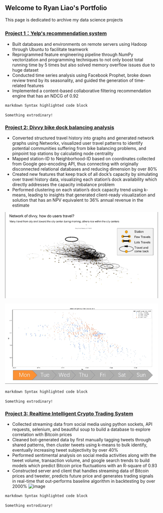 ## Welcome to Ryan Liao's Portfolio
This page is dedicated to archive my data science projects 

### [Project 1：Yelp's recommendation system](https://github.com/Ryan47Liao/Yelp-Recommendation-System)
- Built databases and environments on remote servers using Hadoop through Ubuntu to facilitate teamwork
- Reprogrammed feature engineering pipeline through NumPy vectorization and programming techniques to
not only boost total running time by 5 times but also solved memory overflow issues due to huge dataset
- Conducted time series analysis using Facebook Prophet, broke down review trend by its seasonality, and
guided the generation of time-related features
- Implemented a content-based collaborative filtering recommendation engine that has an NDCG of 0.92

```
markdown Syntax highlighted code block

Something extrodinary!
```
### [Project 2: Divvy bike dock balancing analysis](https://github.com/Ryan47Liao/Divvy-Bike-Dock-Balancing-Analysis)
- Converted structured travel history into graphs and generated network graphs using Networkx, visualized user
travel patterns to identify potential communities suffering from bike balancing problems, and pinpoint top
stations by calculating node centrality
- Mapped station-ID to Neighborhood-ID based on coordinates collected from Google geo-encoding API, thus
connecting with originally disconnected relational databases and reducing dimension by over 80%
- Created new features that keep track of all dock’s capacity by simulating over travel history data, visualizing
each station’s dock availability which directly addresses the capacity imbalance problem
- Performed clustering on each station’s dock capacity trend using k-means, leading to insights that generated
client-ready visualization and solution that has an NPV equivalent to 36% annual revenue in the estimate

![Graph](https://github.com/Ryan47Liao/Demo/blob/main/GRAPH.gif)

![Capacity change over time](https://github.com/Ryan47Liao/Demo/blob/main/CAP.gif)
```
markdown Syntax highlighted code block

Something extrodinary!
```

### [Project 3: Realtime Intelligent Crypto Trading System](https://github.com/Ryan47Liao/Realtime_intelligent_trading_system)
- Collected streaming data from social media using python sockets, API requests, selenium, and beautiful soup
to build a database to explore correlation with Bitcoin prices
- Cleaned bot-generated data by first manually tagging tweets through shared patterns, then cluster tweets using
k-means to bulk identify, eventually increasing tweet subjectivity by over 40%
- Performed sentimental analysis on social media activities along with the tweet volume, transaction volume,
and google search trends to build models which predict Bitcoin price fluctuations with an R-square of 0.93
- Constructed server and client that handles streaming data of Bitcoin prices and tweeter, predicts future price
and generates trading signals in real-time that out-performs baseline algorithm in backtesting by over 2000%
![image](https://user-images.githubusercontent.com/62736640/160002223-74db0d21-b0a9-46ee-8ead-fd975c1da1f0.png)


```
markdown Syntax highlighted code block

Something extrodinary!
```
